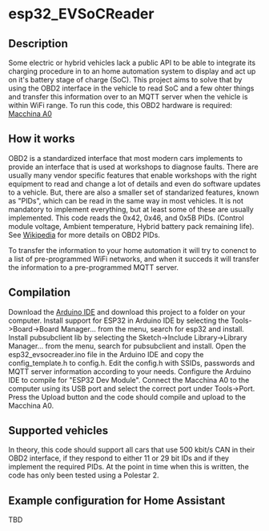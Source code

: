 # esp32_EVSoCReader

## Description
Some electric or hybrid vehicles lack a public API to be able to integrate its charging procedure in to an home automation system to display and act up on it's battery stage of charge (SoC).
This project aims to solve that by using the OBD2 interface in the vehicle to read SoC and a few ohter things and transfer this information over to an MQTT server when the vehicle is within WiFi range.
To run this code, this OBD2 hardware is required: [Macchina A0](https://www.macchina.cc/catalog/a0-boards/a0-under-dash)

## How it works
OBD2 is a standardized interface that most modern cars implements to provide an interface that is used at workshops to diagnose faults.
There are usually many vendor specific features that enable workshops with the right equipment to read and change a lot of details and even do software updates to a vehicle.
But, there are also a smaller set of standarized features, known as "PIDs", which can be read in the same way in most vehicles.
It is not mandatory to implement everything, but at least some of these are usually implemented.
This code reads the 0x42, 0x46, and 0x5B PIDs. (Control module voltage, Ambient temperature, Hybrid battery pack remaining life). See [Wikipedia](https://en.wikipedia.org/wiki/OBD-II_PIDs) for more details on OBD2 PIDs.

To transfer the information to your home automation it will try to conenct to a list of pre-programmed WiFi networks, and when it succeds it will transfer the information to a pre-programmed MQTT server.
 
## Compilation
Download the [Arduino IDE](https://www.arduino.cc/en/software) and download this project to a folder on your computer.
Install support for ESP32 in Arduino IDE by selecting the Tools->Board->Board Manager... from the menu, search for esp32 and install.
Install pubsubclient lib by selecting the Sketch->Include Library->Library Manager... from the menu, search for pubsubclient and install.
Open the esp32_evsocreader.ino file in the Arduino IDE and copy the config_template.h to config.h.
Edit the config.h with SSIDs, passwords and MQTT server information according to your needs.
Configure the Arduino IDE to compile for "ESP32 Dev Module".
Connect the Macchina A0 to the computer using its USB port and select the correct port under Tools->Port.
Press the Upload button and the code should compile and upload to the Macchina A0.

## Supported vehicles
In theory, this code should support all cars that use 500 kbit/s CAN in their OBD2 interface, if they respond to either 11 or 29 bit IDs and if they implement the required PIDs.
At the point in time when this is written, the code has only been tested using a Polestar 2.

## Example configuration for Home Assistant

TBD

